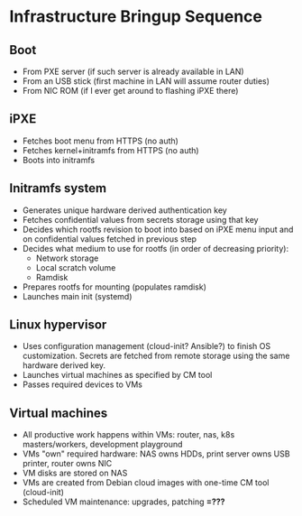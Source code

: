 # Infrastructure Bringup Sequence

## Boot

- From PXE server (if such server is already available in LAN)
- From an USB stick (first machine in LAN will assume router duties)
- From NIC ROM (if I ever get around to flashing iPXE there)

## iPXE

- Fetches boot menu from HTTPS (no auth)
- Fetches kernel+initramfs from HTTPS (no auth)
- Boots into initramfs

## Initramfs system

- Generates unique hardware derived authentication key
- Fetches confidential values from secrets storage using that key
- Decides which rootfs revision to boot into based on iPXE menu input
  and on confidential values fetched in previous step
- Decides what medium to use for rootfs (in order of decreasing priority):
    - Network storage
    - Local scratch volume
    - Ramdisk
- Prepares rootfs for mounting (populates ramdisk)
- Launches main init (systemd)

## Linux hypervisor

- Uses configuration management (cloud-init? Ansible?) to finish OS
  customization. Secrets are fetched from remote storage using the same
  hardware derived key.
- Launches virtual machines as specified by CM tool
- Passes required devices to VMs

## Virtual machines

- All productive work happens within VMs: router, nas, k8s masters/workers,
  development playground
- VMs "own" required hardware: NAS owns HDDs, print server owns USB printer,
  router owns NIC
- VM disks are stored on NAS
- VMs are created from Debian cloud images with one-time CM tool (cloud-init)
- Scheduled VM maintenance: upgrades, patching **=???**
